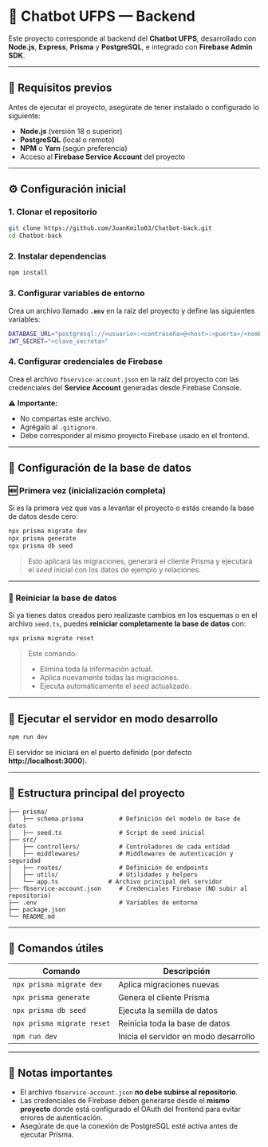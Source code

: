 
# 🧠 Chatbot UFPS — Backend

Este proyecto corresponde al backend del **Chatbot UFPS**, desarrollado con **Node.js**, **Express**, **Prisma** y **PostgreSQL**, e integrado con **Firebase Admin SDK**.

---

## 🚀 Requisitos previos

Antes de ejecutar el proyecto, asegúrate de tener instalado o configurado lo siguiente:

- **Node.js** (versión 18 o superior)
- **PostgreSQL** (local o remoto)
- **NPM** o **Yarn** (según preferencia)
- Acceso al **Firebase Service Account** del proyecto

---

## ⚙️ Configuración inicial

### 1. Clonar el repositorio

```bash
git clone https://github.com/JuanKmilo03/Chatbot-back.git
cd Chatbot-back
```

### 2. Instalar dependencias

```bash
npm install
```

### 3. Configurar variables de entorno

Crea un archivo llamado **`.env`** en la raíz del proyecto y define las siguientes variables:

```bash
DATABASE_URL="postgresql://<usuario>:<contraseña>@<host>:<puerto>/<nombre_base>?schema=public"
JWT_SECRET="<clave_secreta>"
```

### 4. Configurar credenciales de Firebase

Crea el archivo `fbservice-account.json` en la raíz del proyecto con las credenciales del **Service Account** generadas desde Firebase Console.

⚠️ **Importante:**  
- No compartas este archivo.  
- Agrégalo al `.gitignore`.  
- Debe corresponder al mismo proyecto Firebase usado en el frontend.

---

## 🧩 Configuración de la base de datos

### 🆕 Primera vez (inicialización completa)

Si es la primera vez que vas a levantar el proyecto o estás creando la base de datos desde cero:

```bash
npx prisma migrate dev
npx prisma generate
npx prisma db seed
```

> Esto aplicará las migraciones, generará el cliente Prisma y ejecutará el *seed* inicial con los datos de ejemplo y relaciones.

---

### 🔁 Reiniciar la base de datos

Si ya tienes datos creados pero realizaste cambios en los esquemas o en el archivo `seed.ts`, puedes **reiniciar completamente la base de datos** con:

```bash
npx prisma migrate reset
```

> Este comando:
> - Elimina toda la información actual.
> - Aplica nuevamente todas las migraciones.
> - Ejecuta automáticamente el *seed* actualizado.

---

## 🧪 Ejecutar el servidor en modo desarrollo

```bash
npm run dev
```

El servidor se iniciará en el puerto definido (por defecto **http://localhost:3000**).

---

## 📂 Estructura principal del proyecto

```
├── prisma/
│   ├── schema.prisma          # Definición del modelo de base de datos
│   ├── seed.ts                # Script de seed inicial
├── src/
│   ├── controllers/           # Controladores de cada entidad
│   ├── middlewares/           # Middlewares de autenticación y seguridad
│   ├── routes/                # Definición de endpoints
│   ├── utils/                 # Utilidades y helpers
│   └── app.ts              # Archivo principal del servidor
├── fbservice-account.json     # Credenciales Firebase (NO subir al repositorio)
├── .env                       # Variables de entorno
├── package.json
└── README.md
```

---

## 🧰 Comandos útiles

| Comando | Descripción |
|----------|--------------|
| `npx prisma migrate dev` | Aplica migraciones nuevas |
| `npx prisma generate` | Genera el cliente Prisma |
| `npx prisma db seed` | Ejecuta la semilla de datos |
| `npx prisma migrate reset` | Reinicia toda la base de datos |
| `npm run dev` | Inicia el servidor en modo desarrollo |

---

## 🛑 Notas importantes

- El archivo `fbservice-account.json` **no debe subirse al repositorio**.  
- Las credenciales de Firebase deben generarse desde el **mismo proyecto** donde está configurado el OAuth del frontend para evitar errores de autenticación.  
- Asegúrate de que la conexión de PostgreSQL esté activa antes de ejecutar Prisma.
